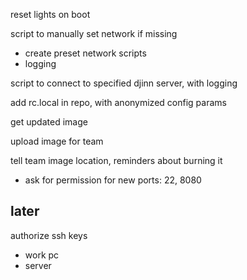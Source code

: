 reset lights on boot

script to manually set network if missing
- create preset network scripts
- logging

script to connect to specified djinn server, with logging

add rc.local in repo, with anonymized config params

get updated image

upload image for team

tell team image location, reminders about burning it
- ask for permission for new ports: 22, 8080


later
-----

authorize ssh keys
- work pc
- server
